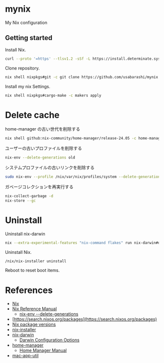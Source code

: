# mynix

My Nix configuration

## Getting started

Install Nix.

```sh
curl --proto '=https' --tlsv1.2 -sSf -L https://install.determinate.systems/nix | sh -s -- install
```

Clone repository.

```sh
nix shell nixpkgs#git -c git clone https://github.com/usabarashi/mynix.git
```

Install my nix Settings.

```sh
nix shell nixpkgs#cargo-make -c makers apply
```

# Delete cache

home-manager の古い世代を削除する

```sh
nix shell github:nix-community/home-manager/release-24.05 -c home-manager expire-generations now
```

ユーザーの古いプロファイルを削除する

```sh
nix-env --delete-generations old
```

システムプロファイルの古いリンクを削除する

```sh
sudo nix-env --profile /nix/var/nix/profiles/system --delete-generations old
```

ガベージコレクションを再実行する

```sh
nix-collect-garbage -d
nix-store --gc
```

# Uninstall

Uninstall nix-darwin

```sh
nix --extra-experimental-features "nix-command flakes" run nix-darwin#darwin-uninstaller
```

Uninstall Nix.

```sh
/nix/nix-installer uninstall
```

Reboot to reset boot items.

# References

- [Nix](https://nixos.org/)
- [Nix Reference Manual](https://nixos.org/manual/nix/stable/introduction.html)
  - [nix-env --delete-generations](https://nix.dev/manual/nix/2.18/command-ref/nix-env/delete-generations)
- [https://search.nixos.org/packages](https://search.nixos.org/packages)
- [Nix package versions](https://lazamar.co.uk/nix-versions/?)
- [nix-installer](https://github.com/DeterminateSystems/nix-installer)
- [nix-darwin](https://github.com/LnL7/nix-darwin)
  - [Darwin Configuration Options](https://daiderd.com/nix-darwin/manual/index.html)
- [home-manager](https://github.com/nix-community/home-manager)
  - [Home Manager Manual](https://nix-community.github.io/home-manager/)
- [mac-app-util](https://github.com/hraban/mac-app-util)
